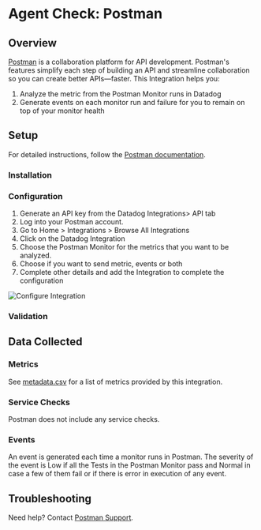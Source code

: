 # Agent Check: Postman

## Overview

[Postman][1] is a collaboration platform for API development. 
Postman's features simplify each step of building an API and streamline collaboration so you can create better APIs—faster.
This Integration helps you:
1. Analyze the metric from the Postman Monitor runs in Datadog
2. Generate events on each monitor run and failure for you to remain on top of your monitor health

## Setup

For detailed instructions, follow the [Postman documentation][3].

### Installation


### Configuration

1. Generate an API key from the Datadog Integrations> API tab
2. Log into your Postman account.
3. Go to Home > Integrations > Browse All Integrations
4. Click on the Datadog Integration
5. Choose the Postman Monitor for the metrics that you want to be analyzed.
6. Choose if you want to send metric, events or both
7. Complete other details and add the Integration to complete the configuration

![Configure Integration][4]

### Validation



## Data Collected

### Metrics

See [metadata.csv][5] for a list of metrics provided by this integration.

### Service Checks

Postman does not include any service checks.

### Events

An event is generated each time a monitor runs in Postman. The severity of the event is Low if all the Tests in the Postman 
Monitor pass and Normal in case a few of them fail or if there is error in execution of any  event.

## Troubleshooting

Need help? Contact [Postman Support][2].

[1]: https://www.postman.com/
[2]: https://www.postman.com/support/
[3]: https://learning.postman.com/docs/integrations/available-integrations/datadog/
[4]: https://raw.githubusercontent.com/DataDog/integrations-extras/master/postman/images/add-integration-datadog.jpeg
[5]: https://github.com/DataDog/integrations-extras/blob/master/postman/metadata.csv
